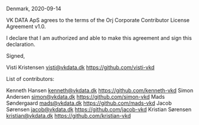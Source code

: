 Denmark, 2020-09-14

VK DATA ApS agrees to the terms of the Orj Corporate Contributor License
Agreement v1.0.

I declare that I am authorized and able to make this agreement and sign this
declaration.

Signed,

Visti Kristensen visti@vkdata.dk https://github.com/visti-vkd

List of contributors:

Kenneth Hansen kenneth@vkdata.dk https://github.com/kenneth-vkd
Simon Andersen simon@vkdata.dk https://github.com/simon-vkd
Mads Søndergaard mads@vkdata.dk https://github.com/mads-vkd
Jacob Sørensen jacob@vkdata.dk https://github.com/jacob-vkd
Kristian Sørensen kristian@vkdata.dk https://github.com/kristian-vkd